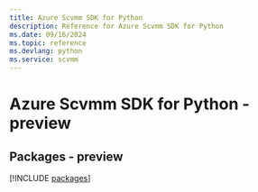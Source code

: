 ```yaml
---
title: Azure Scvmm SDK for Python
description: Reference for Azure Scvmm SDK for Python
ms.date: 09/16/2024
ms.topic: reference
ms.devlang: python
ms.service: scvmm
---
```

# Azure Scvmm SDK for Python - preview
## Packages - preview
[!INCLUDE [packages](scvmm-index.md)]